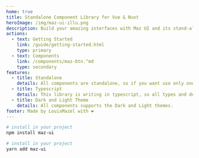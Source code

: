 ```yaml
---
home: true
title: Standalone Component Library for Vue & Nuxt
heroImage: /img/maz-ui-illu.png
description: Build your amazing interfaces with Maz UI and its stand-alone components - Stand-alone components library for Vue.JS & Nuxt.JS
actions:
  - text: Getting Started
    link: /guide/getting-started.html
    type: primary
  - text: Components
    link: /components/maz-btn.^md
    type: secondary
features:
  - title: Standalone
    details: All components are standalone, so if you want use only one component from this library you don't need to install the whole library
  - title: Typescript
    details: This library is writing in typescript, so all types and declarations are directly available
  - title: Dark and Light Theme
    details: All components supports the Dark and Light themes.
footer: Made by LouisMazel with ❤️
---
```


<!-- markdownlint-disable -->

<NpmBadge package="maz-ui" />

<CodeGroup>

  <CodeGroupItem title="NPM" active>

```bash
# install in your project
npm install maz-ui
```
  </CodeGroupItem>

  <CodeGroupItem title="YARN">

```bash
# install in your project
yarn add maz-ui
```
  </CodeGroupItem>
</CodeGroup>